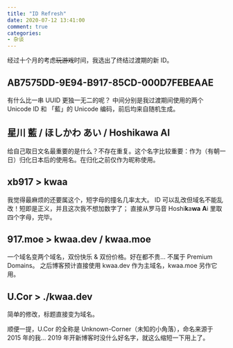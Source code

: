 ```yaml
---
title: "ID Refresh"
date: 2020-07-12 13:41:00
comment: true
categories:
- 杂谈
---
```


经过十个月的考虑~~玩游戏~~时间，我选出了终结过渡期的新 ID。

<!-- more -->

## AB7575DD-9E94-B917-85CD-000D7FEBEAAE

有什么比一串 UUID 更独一无二的呢？
中间分别是我过渡期间使用的两个 Unicode ID 和 「藍」的 Unicode 编码，前后均来自随机生成。

## 星川 藍 / ほしかわ あい / Hoshikawa AI

给自己取日文名最重要的是什么？不存在重复。这个名字比较重要：作为（有朝一日）归化日本后的使用名。在归化之前仅作为昵称使用。

## xb917 > kwaa

我觉得最麻烦的还要属这个，短字母的撞名几率太大。
ID 可以乱改但域名不能乱改！短即是正义，并且这次我不想加数字了；
直接从罗马音 Hoshi**k**a**wa** **A**i 里取四个字母，完毕。

## 917.moe > kwaa.dev / kwaa.moe

一个域名变两个域名，双份快乐 & 双份价格。好在都不贵... 不属于 Premium Domains。
之后博客预计直接使用 kwaa.dev 作为主域名，kwaa.moe 另作它用。

## U.Cor > ./kwaa.dev

简单的修改，标题直接变为域名。

顺便一提，U.Cor 的全称是 Unknown-Corner（未知的小角落），命名来源于 2015 年的我... 2019 年开新博客时没什么好名字，就这么缩短一下用上了。
